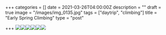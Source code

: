 +++
categories = []
date = 2021-03-26T04:00:00Z
description = ""
draft = true
image = "/images/img_0135.jpg"
tags = ["daytrip", "climbing"]
title = "Early Spring Climbing"
type = "post"

+++
![](/images/img_0146.jpg)![](/images/img_0122.jpg)![](/images/img_0013.jpg)![](/images/img_0069.jpg)![](/images/img_0135.jpg)![](/images/img_0116.jpg)
